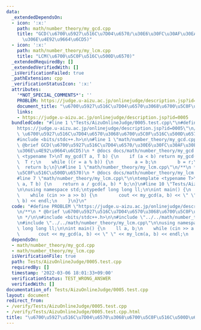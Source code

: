 ```yaml
---
data:
  _extendedDependsOn:
  - icon: ':x:'
    path: math/number_theory/my_gcd.cpp
    title: "GCD(\u6700\u5927\u516C\u7D04\u6570/\u30E6\u30FC\u30AF\u30EA\u30C3\u30C9\
      \u306E\u4E92\u9664\u6CD5)"
  - icon: ':x:'
    path: math/number_theory/my_lcm.cpp
    title: "LCM(\u6700\u5C0F\u516C\u500D\u6570)"
  _extendedRequiredBy: []
  _extendedVerifiedWith: []
  _isVerificationFailed: true
  _pathExtension: cpp
  _verificationStatusIcon: ':x:'
  attributes:
    '*NOT_SPECIAL_COMMENTS*': ''
    PROBLEM: https://judge.u-aizu.ac.jp/onlinejudge/description.jsp?id=0005
    document_title: "\u6700\u5927\u516C\u7D04\u6570\u3068\u6700\u5C0F\u516C\u500D\u6570"
    links:
    - https://judge.u-aizu.ac.jp/onlinejudge/description.jsp?id=0005
  bundledCode: "#line 1 \"Tests/AizuOnlineJudge/0005.test.cpp\"\n#define PROBLEM \"\
    https://judge.u-aizu.ac.jp/onlinejudge/description.jsp?id=0005\"\n/**\n * @brief\
    \ \u6700\u5927\u516C\u7D04\u6570\u3068\u6700\u5C0F\u516C\u500D\u6570\n */\n\n\
    #include <bits/stdc++.h>\n\n#line 1 \"math/number_theory/my_gcd.cpp\"\n/**\n *\
    \ @brief GCD(\u6700\u5927\u516C\u7D04\u6570/\u30E6\u30FC\u30AF\u30EA\u30C3\u30C9\
    \u306E\u4E92\u9664\u6CD5)\n * @docs docs/math/number_theory/my_gcd.md\n */\ntemplate\
    \ <typename T>\nT my_gcd(T a, T b) {\n    if (a < b) return my_gcd(b, a);\n  \
    \  T r;\n    while ((r = a % b)) {\n        a = b;\n        b = r;\n    }\n  \
    \  return b;\n}\n#line 1 \"math/number_theory/my_lcm.cpp\"\n/**\n * @brief LCM(\u6700\
    \u5C0F\u516C\u500D\u6570)\n * @docs docs/math/number_theory/my_lcm.md\n */\n\n\
    #line 7 \"math/number_theory/my_lcm.cpp\"\n\ntemplate <typename T>\nT my_lcm(T\
    \ a, T b) {\n    return a / gcd(a, b) * b;\n}\n#line 10 \"Tests/AizuOnlineJudge/0005.test.cpp\"\
    \n\nusing namespace std;\ntypedef long long ll;\n\nint main() {\n    ll a, b;\n\
    \    while (cin >> a >> b) {\n        cout << my_gcd(a, b) << \" \" << my_lcm(a,\
    \ b) << endl;\n    }\n}\n"
  code: "#define PROBLEM \"https://judge.u-aizu.ac.jp/onlinejudge/description.jsp?id=0005\"\
    \n/**\n * @brief \u6700\u5927\u516C\u7D04\u6570\u3068\u6700\u5C0F\u516C\u500D\u6570\
    \n */\n\n#include <bits/stdc++.h>\n\n#include \"../../math/number_theory/my_gcd.cpp\"\
    \n#include \"../../math/number_theory/my_lcm.cpp\"\n\nusing namespace std;\ntypedef\
    \ long long ll;\n\nint main() {\n    ll a, b;\n    while (cin >> a >> b) {\n \
    \       cout << my_gcd(a, b) << \" \" << my_lcm(a, b) << endl;\n    }\n}\n"
  dependsOn:
  - math/number_theory/my_gcd.cpp
  - math/number_theory/my_lcm.cpp
  isVerificationFile: true
  path: Tests/AizuOnlineJudge/0005.test.cpp
  requiredBy: []
  timestamp: '2022-03-06 18:01:33+09:00'
  verificationStatus: TEST_WRONG_ANSWER
  verifiedWith: []
documentation_of: Tests/AizuOnlineJudge/0005.test.cpp
layout: document
redirect_from:
- /verify/Tests/AizuOnlineJudge/0005.test.cpp
- /verify/Tests/AizuOnlineJudge/0005.test.cpp.html
title: "\u6700\u5927\u516C\u7D04\u6570\u3068\u6700\u5C0F\u516C\u500D\u6570"
---
```


